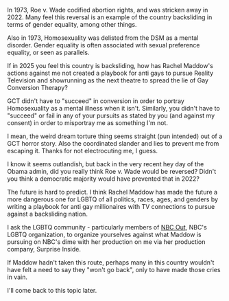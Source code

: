 In 1973, Roe v. Wade codified abortion rights, and was stricken away in 2022. Many feel this reversal is an example of the country backsliding in terms of gender equality, among other things.

Also in 1973, Homosexuality was delisted from the DSM as a mental disorder. Gender equality is often associated with sexual preference equality, or seen as parallels.

If in 2025 you feel this country is backsliding, how has Rachel Maddow's actions against me not created a playbook for anti gays to pursue Reality Television and showrunning as the next theatre to spread the lie of Gay Conversion Therapy?

GCT didn't have to "succeed" in conversion in order to portray Homosexuality as a mental illness when it isn't. Similarly, you didn't have to "succeed" or fail in any of your pursuits as stated by you (and against my consent) in order to misportray me as something I'm not.

I mean, the weird dream torture thing seems straight (pun intended) out of a GCT horror story. Also the coordinated slander and lies to prevent me from escaping it. Thanks for not electrocuting me, I guess.

I know it seems outlandish, but back in the very recent hey day of the Obama admin, did you really think Roe v. Wade would be reversed? Didn't you think a democratic majority would have prevented that in 2022?

The future is hard to predict. I think Rachel Maddow has made the future a more dangerous one for LGBTQ of all politics, races, ages, and genders by writing a playbook for anti gay millionaires with TV connections to pursue against a backsliding nation.

I ask the LGBTQ community - particularly members of [NBC Out](https://out.nbcuevents.com/), NBC's LGBTQ organization, to organize yourselves against what Maddow is pursuing on NBC's dime with her production on me via her production company, Surprise Inside.

If Maddow hadn't taken this route, perhaps many in this country wouldn't have felt a need to say they "won't go back", only to have made those cries in vain.

I'll come back to this topic later.

